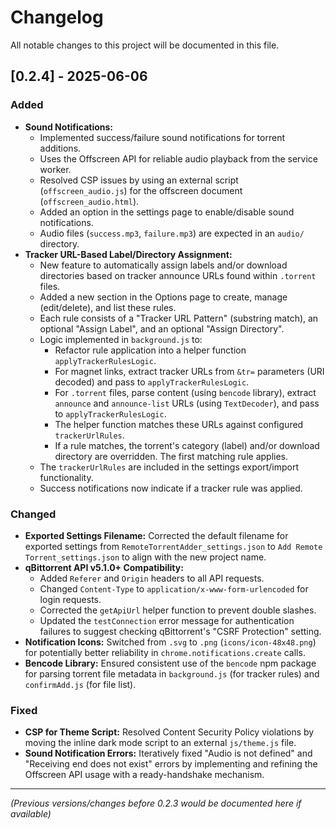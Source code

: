 # Changelog

All notable changes to this project will be documented in this file.

## [0.2.4] - 2025-06-06 
### Added
-   **Sound Notifications:**
    -   Implemented success/failure sound notifications for torrent additions.
    -   Uses the Offscreen API for reliable audio playback from the service worker.
    -   Resolved CSP issues by using an external script (`offscreen_audio.js`) for the offscreen document (`offscreen_audio.html`).
    -   Added an option in the settings page to enable/disable sound notifications.
    -   Audio files (`success.mp3`, `failure.mp3`) are expected in an `audio/` directory.
-   **Tracker URL-Based Label/Directory Assignment:**
    -   New feature to automatically assign labels and/or download directories based on tracker announce URLs found within `.torrent` files.
    -   Added a new section in the Options page to create, manage (edit/delete), and list these rules.
    -   Each rule consists of a "Tracker URL Pattern" (substring match), an optional "Assign Label", and an optional "Assign Directory".
    -   Logic implemented in `background.js` to:
        -   Refactor rule application into a helper function `applyTrackerRulesLogic`.
        -   For magnet links, extract tracker URLs from `&tr=` parameters (URI decoded) and pass to `applyTrackerRulesLogic`.
        -   For `.torrent` files, parse content (using `bencode` library), extract `announce` and `announce-list` URLs (using `TextDecoder`), and pass to `applyTrackerRulesLogic`.
        -   The helper function matches these URLs against configured `trackerUrlRules`.
        -   If a rule matches, the torrent's category (label) and/or download directory are overridden. The first matching rule applies.
    -   The `trackerUrlRules` are included in the settings export/import functionality.
    -   Success notifications now indicate if a tracker rule was applied.

### Changed
-   **Exported Settings Filename:** Corrected the default filename for exported settings from `RemoteTorrentAdder_settings.json` to `Add Remote Torrent_settings.json` to align with the new project name.
-   **qBittorrent API v5.1.0+ Compatibility:**
    -   Added `Referer` and `Origin` headers to all API requests.
    -   Changed `Content-Type` to `application/x-www-form-urlencoded` for login requests.
    -   Corrected the `getApiUrl` helper function to prevent double slashes.
    -   Updated the `testConnection` error message for authentication failures to suggest checking qBittorrent's "CSRF Protection" setting.
-   **Notification Icons:** Switched from `.svg` to `.png` (`icons/icon-48x48.png`) for potentially better reliability in `chrome.notifications.create` calls.
-   **Bencode Library:** Ensured consistent use of the `bencode` npm package for parsing torrent file metadata in `background.js` (for tracker rules) and `confirmAdd.js` (for file list).

### Fixed
-   **CSP for Theme Script:** Resolved Content Security Policy violations by moving the inline dark mode script to an external `js/theme.js` file.
-   **Sound Notification Errors:** Iteratively fixed "Audio is not defined" and "Receiving end does not exist" errors by implementing and refining the Offscreen API usage with a ready-handshake mechanism.

---
*(Previous versions/changes before 0.2.3 would be documented here if available)*
